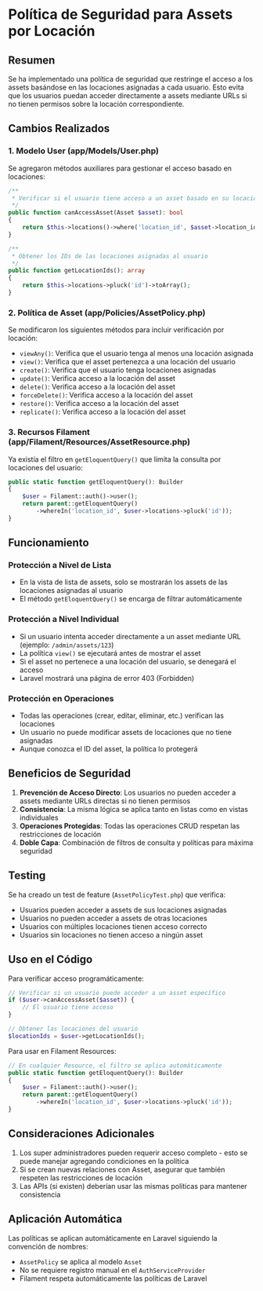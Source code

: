 # Política de Seguridad para Assets por Locación

## Resumen
Se ha implementado una política de seguridad que restringe el acceso a los assets basándose en las locaciones asignadas a cada usuario. Esto evita que los usuarios puedan acceder directamente a assets mediante URLs si no tienen permisos sobre la locación correspondiente.

## Cambios Realizados

### 1. Modelo User (app/Models/User.php)
Se agregaron métodos auxiliares para gestionar el acceso basado en locaciones:

```php
/**
 * Verificar si el usuario tiene acceso a un asset basado en su locación
 */
public function canAccessAsset(Asset $asset): bool
{
    return $this->locations()->where('location_id', $asset->location_id)->exists();
}

/**
 * Obtener los IDs de las locaciones asignadas al usuario
 */
public function getLocationIds(): array
{
    return $this->locations->pluck('id')->toArray();
}
```

### 2. Política de Asset (app/Policies/AssetPolicy.php)
Se modificaron los siguientes métodos para incluir verificación por locación:

- `viewAny()`: Verifica que el usuario tenga al menos una locación asignada
- `view()`: Verifica que el asset pertenezca a una locación del usuario
- `create()`: Verifica que el usuario tenga locaciones asignadas
- `update()`: Verifica acceso a la locación del asset
- `delete()`: Verifica acceso a la locación del asset
- `forceDelete()`: Verifica acceso a la locación del asset
- `restore()`: Verifica acceso a la locación del asset
- `replicate()`: Verifica acceso a la locación del asset

### 3. Recursos Filament (app/Filament/Resources/AssetResource.php)
Ya existía el filtro en `getEloquentQuery()` que limita la consulta por locaciones del usuario:

```php
public static function getEloquentQuery(): Builder
{
    $user = Filament::auth()->user();
    return parent::getEloquentQuery()
        ->whereIn('location_id', $user->locations->pluck('id'));
}
```

## Funcionamiento

### Protección a Nivel de Lista
- En la vista de lista de assets, solo se mostrarán los assets de las locaciones asignadas al usuario
- El método `getEloquentQuery()` se encarga de filtrar automáticamente

### Protección a Nivel Individual
- Si un usuario intenta acceder directamente a un asset mediante URL (ejemplo: `/admin/assets/123`)
- La política `view()` se ejecutará antes de mostrar el asset
- Si el asset no pertenece a una locación del usuario, se denegará el acceso
- Laravel mostrará una página de error 403 (Forbidden)

### Protección en Operaciones
- Todas las operaciones (crear, editar, eliminar, etc.) verifican las locaciones
- Un usuario no puede modificar assets de locaciones que no tiene asignadas
- Aunque conozca el ID del asset, la política lo protegerá

## Beneficios de Seguridad

1. **Prevención de Acceso Directo**: Los usuarios no pueden acceder a assets mediante URLs directas si no tienen permisos
2. **Consistencia**: La misma lógica se aplica tanto en listas como en vistas individuales
3. **Operaciones Protegidas**: Todas las operaciones CRUD respetan las restricciones de locación
4. **Doble Capa**: Combinación de filtros de consulta y políticas para máxima seguridad

## Testing
Se ha creado un test de feature (`AssetPolicyTest.php`) que verifica:
- Usuarios pueden acceder a assets de sus locaciones asignadas
- Usuarios no pueden acceder a assets de otras locaciones
- Usuarios con múltiples locaciones tienen acceso correcto
- Usuarios sin locaciones no tienen acceso a ningún asset

## Uso en el Código

Para verificar acceso programáticamente:
```php
// Verificar si un usuario puede acceder a un asset específico
if ($user->canAccessAsset($asset)) {
    // El usuario tiene acceso
}

// Obtener las locaciones del usuario
$locationIds = $user->getLocationIds();
```

Para usar en Filament Resources:
```php
// En cualquier Resource, el filtro se aplica automáticamente
public static function getEloquentQuery(): Builder
{
    $user = Filament::auth()->user();
    return parent::getEloquentQuery()
        ->whereIn('location_id', $user->locations->pluck('id'));
}
```

## Consideraciones Adicionales

1. Los super administradores pueden requerir acceso completo - esto se puede manejar agregando condiciones en la política
2. Si se crean nuevas relaciones con Asset, asegurar que también respeten las restricciones de locación
3. Las APIs (si existen) deberían usar las mismas políticas para mantener consistencia

## Aplicación Automática
Las políticas se aplican automáticamente en Laravel siguiendo la convención de nombres:
- `AssetPolicy` se aplica al modelo `Asset`
- No se requiere registro manual en el `AuthServiceProvider`
- Filament respeta automáticamente las políticas de Laravel
